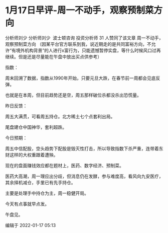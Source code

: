 # 1月17日早评-周一不动手，观察预制菜方向
分析师刘少
分析师刘少
​​
波士顿咨询 投资分析师
31 人赞同了该文章
周一不动手，观察预制菜方向
（因某平台官方联系到我，说近期走的是共同富裕方向，不允许“有境外机构背景”的人进行x富行为，只能遗憾暂停实盘，等什么时候风口过再继续。但是还是尽量能在午盘中放出买点供参考）





指数：



周末回溯了数据，指数从1990年开始，只要元旦大跌，在春节前一周都会见底反弹。



也就是在本周，但目前趋势还是空，周五那样破位杀都没杀出恐慌量。





昨日反馈：

周五大满贯，可看周五持仓。北方稀土七个点套利出局。



尾盘建仓中国神华，套利超跌。





今日预期：



周五中信配股，空头趋势下配股是毁灭性打击，所以导致指数下杀严重，连带着东财这样的大权重跟着遭殃。



现在的盘面赚钱效应都在题材上，医药、数字经济、预制菜。



医药大高潮，周一理应出分歧，但消息仍在发酵，参与难度高，看风向九安医疗，其余择机减仓，手里已有先手持仓。



主要是处理手中持仓为主，周一稳健开局。



今天有点事就早点发。



午盘见。

编辑于 2022-01-17 05:13